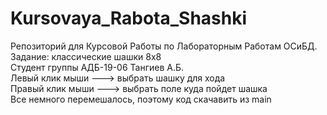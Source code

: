 # Kursovaya_Rabota_Shashki
Репозиторий для Курсовой Работы по Лабораторным Работам ОСиБД. Задание: классические шашки 8x8       
Cтудент группы АДБ-19-06 Тангиев А.Б.       
Левый клик мыши ---> выбрать шашку для хода                  
Правый клик мыши ---> выбрать поле куда пойдет шашка               
Все немного перемешалось, поэтому код скачавить из main      
